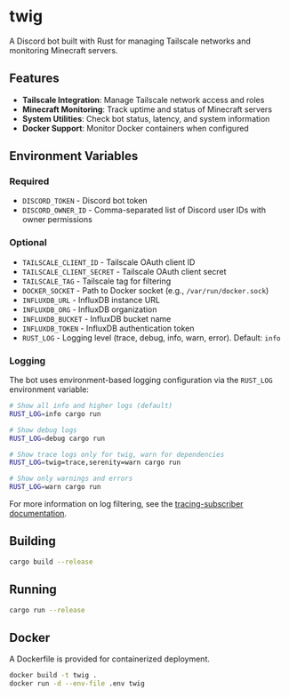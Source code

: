 # twig

A Discord bot built with Rust for managing Tailscale networks and monitoring Minecraft servers.

## Features

- **Tailscale Integration**: Manage Tailscale network access and roles
- **Minecraft Monitoring**: Track uptime and status of Minecraft servers
- **System Utilities**: Check bot status, latency, and system information
- **Docker Support**: Monitor Docker containers when configured

## Environment Variables

### Required
- `DISCORD_TOKEN` - Discord bot token
- `DISCORD_OWNER_ID` - Comma-separated list of Discord user IDs with owner permissions

### Optional
- `TAILSCALE_CLIENT_ID` - Tailscale OAuth client ID
- `TAILSCALE_CLIENT_SECRET` - Tailscale OAuth client secret
- `TAILSCALE_TAG` - Tailscale tag for filtering
- `DOCKER_SOCKET` - Path to Docker socket (e.g., `/var/run/docker.sock`)
- `INFLUXDB_URL` - InfluxDB instance URL
- `INFLUXDB_ORG` - InfluxDB organization
- `INFLUXDB_BUCKET` - InfluxDB bucket name
- `INFLUXDB_TOKEN` - InfluxDB authentication token
- `RUST_LOG` - Logging level (trace, debug, info, warn, error). Default: `info`

### Logging

The bot uses environment-based logging configuration via the `RUST_LOG` environment variable:

```bash
# Show all info and higher logs (default)
RUST_LOG=info cargo run

# Show debug logs
RUST_LOG=debug cargo run

# Show trace logs only for twig, warn for dependencies
RUST_LOG=twig=trace,serenity=warn cargo run

# Show only warnings and errors
RUST_LOG=warn cargo run
```

For more information on log filtering, see the [tracing-subscriber documentation](https://docs.rs/tracing-subscriber/latest/tracing_subscriber/filter/struct.EnvFilter.html).

## Building

```bash
cargo build --release
```

## Running

```bash
cargo run --release
```

## Docker

A Dockerfile is provided for containerized deployment.

```bash
docker build -t twig .
docker run -d --env-file .env twig
```
